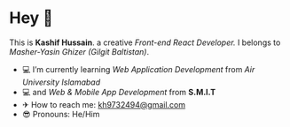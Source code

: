 # Hey 👋
This is <strong>Kashif Hussain</strong>.
a creative <em>Front-end React Developer.</em>
I belongs to <em>Masher-Yasin Ghizer (Gilgit Baltistan)</em>.
<!--
**kashifjanwali/kashifjanwali** is a ✨ _special_ ✨ repository because its `README.md` (this file) appears on your GitHub profile.
Here are some ideas to get you started: -->
- 💻 I’m currently learning <em>Web Application Development</em> from <em>Air University Islamabad</em>
- 💻 and <em>Web & Mobile App Development</em> from <strong>S.M.I.T</strong>
- ✈ How to reach me: kh9732494@gmail.com
- 😎 Pronouns: He/Him
